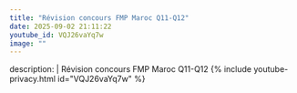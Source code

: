 ```yaml
---
title: "Révision concours FMP Maroc Q11-Q12"
date: 2025-09-02 21:11:22 
youtube_id: VQJ26vaYq7w
image: ""
---
```

description: |
  Révision concours FMP Maroc Q11-Q12
{% include youtube-privacy.html id="VQJ26vaYq7w" %}
